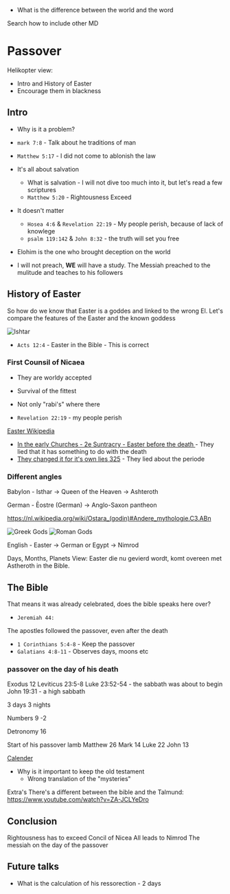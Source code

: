- What is the difference between the world and the word

Search how to include other MD

# Passover
Helikopter view:
- Intro and History of Easter
- Encourage them in blackness
## Intro
- Why is it a problem?

- `mark 7:8` - Talk about he traditions of man
- `Matthew 5:17` - I did not come to ablonish the law

- It's all about salvation
	- What is salvation - I will not dive too much into it, but let's read a few scriptures
	- `Matthew 5:20` - Rightousness Exceed

- It doesn't matter
	- `Hosea 4:6` & `Revelation 22:19` - My people perish, because of lack of knowlege
	- `psalm 119:142` & `John 8:32` - the truth will set you free

- Elohim is the one who brought deception on the world

- I will not preach, **WE** will have a study. The Messiah preached to the mulitude and teaches to his followers

## History of Easter

So how do we know that Easter is a goddes and linked to the wrong El. Let's compare the features of the Easter and the known goddess

![Ishtar](https://pbs.twimg.com/media/BGmhdTOCQAEMqvg.jpg)

- `Acts 12:4` - Easter in the Bible - This is correct

### First Counsil of Nicaea
- They are worldy accepted
- Survival of the fittest
- Not only "rabi's" where there

- `Revelation 22:19` - my people perish

[Easter Wikipedia](https://en.wikipedia.org/wiki/Easter)
- [In the early Churches - 2e Suntracry - Easter before the death ](https://en.wikipedia.org/wiki/Easter#In_the_early_Church)
		- They lied that it has something to do with the death
- [They changed it for it's own lies 325](https://nl.wikipedia.org/wiki/Paas-_en_pinksterdatum#Geschiedenis)
		- They lied about the periode

### Different angles
Babylon - Isthar -> Queen of the Heaven -> Ashteroth

German - Ēostre (German) -> Anglo-Saxon pantheon

https://nl.wikipedia.org/wiki/Ostara_(godin)#Andere_mythologie.C3.ABn

![Greek Gods](http://www.talesbeyondbelief.com/images/greek-gods-family-tree-genealogy-1234.gif)
![Roman Gods](http://www.talesbeyondbelief.com/images/roman-gods-family-tree-genealogy-1234.gif)

English - Easter -> German or Egypt -> Nimrod

Days, Months, Planets
View: Easter die nu gevierd wordt, komt overeen met Astheroth in the Bible.

## The Bible
That means it was already celebrated, does the bible speaks here over?
- `Jeremiah 44:`

The apostles followed the passover, even after the death
- `1 Corinthians 5:4-8` - Keep the passover
- `Galatians 4:8-11`    - Observes days, moons etc

### passover on the day of his death
​Exodus 12
Leviticus 23:5-8
Luke 23:52-54 - the sabbath was about to begin
John 19:31 - a high sabbath

3 days 3 nights

Numbers 9 -2

Detronomy 16

Start of his passover lamb
Matthew 26
Mark 14
Luke 22
John 13

[Calender](https://en.wikipedia.org/wiki/Easter#Table_of_the_dates_of_Easter)

- Why is it important to keep the old testament
	- Wrong translation of the "mysteries"

Extra's
There's a different between the bible and the Talmund:
https://www.youtube.com/watch?v=ZA-JCLYeDro

## Conclusion
Rightousness has to exceed
Concil of Nicea
All leads to Nimrod
The messiah on the day of the passover

## Future talks
- What is the calculation of his ressorection - 2 days